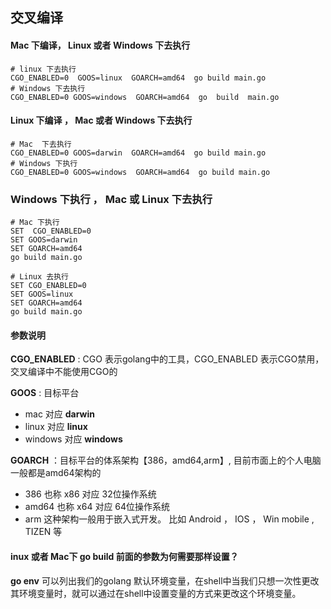 ## 交叉编译

#### Mac 下编译， Linux 或者 Windows 下去执行

```shell
# linux 下去执行
CGO_ENABLED=0  GOOS=linux  GOARCH=amd64  go build main.go
# Windows 下去执行
CGO_ENABLED=0 GOOS=windows  GOARCH=amd64  go  build  main.go
```

#### Linux 下编译 ， Mac 或者 Windows 下去执行

```shell
# Mac  下去执行
CGO_ENABLED=0 GOOS=darwin  GOARCH=amd64  go build main.go
# Windows 下执行
CGO_ENABLED=0 GOOS=windows  GOARCH=amd64  go build main.go
```

### Windows 下执行 ， Mac 或 Linux 下去执行

```shell
# Mac 下执行
SET  CGO_ENABLED=0
SET GOOS=darwin
SET GOARCH=amd64
go build main.go
```

```shell
# Linux 去执行
SET CGO_ENABLED=0
SET GOOS=linux
SET GOARCH=amd64
go build main.go
```

#### 参数说明

**CGO_ENABLED** : CGO 表示golang中的工具，CGO_ENABLED 表示CGO禁用，交叉编译中不能使用CGO的

**GOOS** : 目标平台

- mac 对应  **darwin**
- linux 对应 **linux**
- windows 对应 **windows**

**GOARCH** ：目标平台的体系架构【386，amd64,arm】, 目前市面上的个人电脑一般都是amd64架构的

- 386 也称 x86 对应  32位操作系统
- amd64 也称 x64 对应 64位操作系统
- arm 这种架构一般用于嵌入式开发。 比如 Android ， IOS ， Win mobile , TIZEN 等

#### inux 或者 Mac下 go build 前面的参数为何需要那样设置？

**go env** 可以列出我们的golang 默认环境变量，在shell中当我们只想一次性更改其环境变量时，就可以通过在shell中设置变量的方式来更改这个环境变量。
